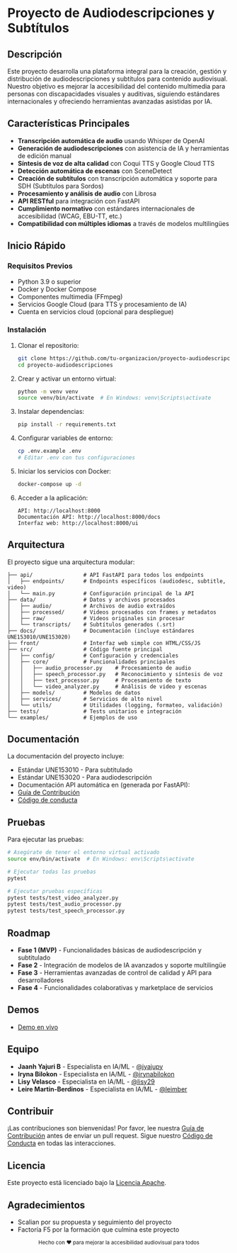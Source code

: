 # Proyecto de Audiodescripciones y Subtítulos


## Descripción

Este proyecto desarrolla una plataforma integral para la creación, gestión y distribución de audiodescripciones y subtítulos para contenido audiovisual. Nuestro objetivo es mejorar la accesibilidad del contenido multimedia para personas con discapacidades visuales y auditivas, siguiendo estándares internacionales y ofreciendo herramientas avanzadas asistidas por IA.

## Características Principales

- **Transcripción automática de audio** usando Whisper de OpenAI
- **Generación de audiodescripciones** con asistencia de IA y herramientas de edición manual
- **Síntesis de voz de alta calidad** con Coqui TTS y Google Cloud TTS
- **Detección automática de escenas** con SceneDetect
- **Creación de subtítulos** con transcripción automática y soporte para SDH (Subtítulos para Sordos)
- **Procesamiento y análisis de audio** con Librosa
- **API RESTful** para integración con FastAPI
- **Cumplimiento normativo** con estándares internacionales de accesibilidad (WCAG, EBU-TT, etc.)
- **Compatibilidad con múltiples idiomas** a través de modelos multilingües

##  Inicio Rápido

### Requisitos Previos

- Python 3.9 o superior
- Docker y Docker Compose
- Componentes multimedia (FFmpeg)
- Servicios Google Cloud (para TTS y procesamiento de IA)
- Cuenta en servicios cloud (opcional para despliegue)

### Instalación

1. Clonar el repositorio:
   ```bash
   git clone https://github.com/tu-organizacion/proyecto-audiodescripciones.git
   cd proyecto-audiodescripciones
   ```

2. Crear y activar un entorno virtual:
   ```bash
   python -m venv venv
   source venv/bin/activate  # En Windows: venv\Scripts\activate
   ```

3. Instalar dependencias:
   ```bash
   pip install -r requirements.txt
   ```

4. Configurar variables de entorno:
   ```bash
   cp .env.example .env
   # Editar .env con tus configuraciones
   ```

5. Iniciar los servicios con Docker:
   ```bash
   docker-compose up -d
   ```

6. Acceder a la aplicación:
   ```
   API: http://localhost:8000
   Documentación API: http://localhost:8000/docs
   Interfaz web: http://localhost:8000/ui
   ```

## Arquitectura

El proyecto sigue una arquitectura modular:

```
├── api/                # API FastAPI para todos los endpoints
│   ├── endpoints/      # Endpoints específicos (audiodesc, subtitle, video)
│   └── main.py         # Configuración principal de la API
├── data/               # Datos y archivos procesados
│   ├── audio/          # Archivos de audio extraídos
│   ├── processed/      # Videos procesados con frames y metadatos
│   ├── raw/            # Videos originales sin procesar
│   └── transcripts/    # Subtítulos generados (.srt)
├── docs/               # Documentación (incluye estándares UNE153010/UNE153020)
├── front/              # Interfaz web simple con HTML/CSS/JS
├── src/                # Código fuente principal
│   ├── config/         # Configuración y credenciales
│   ├── core/           # Funcionalidades principales
│   │   ├── audio_processor.py    # Procesamiento de audio
│   │   ├── speech_processor.py   # Reconocimiento y síntesis de voz
│   │   ├── text_processor.py     # Procesamiento de texto
│   │   └── video_analyzer.py     # Análisis de video y escenas
│   ├── models/         # Modelos de datos
│   ├── services/       # Servicios de alto nivel
│   └── utils/          # Utilidades (logging, formateo, validación)
├── tests/              # Tests unitarios e integración
└── examples/           # Ejemplos de uso
```

##  Documentación

La documentación del proyecto incluye:

- Estándar UNE153010 - Para subtitulado
- Estándar UNE153020 - Para audiodescripción
- Documentación API automática en (generada por FastAPI):
- [Guía de Contribución](./CONTRIBUTING.md)
- [Código de conducta](./CODE_OF_CONDUCT.md)

## Pruebas

Para ejecutar las pruebas:

```bash
# Asegúrate de tener el entorno virtual activado
source env/bin/activate  # En Windows: env\Scripts\activate

# Ejecutar todas las pruebas
pytest

# Ejecutar pruebas específicas
pytest tests/test_video_analyzer.py
pytest tests/test_audio_processor.py
pytest tests/test_speech_processor.py
```

##  Roadmap

- **Fase 1 (MVP)** - Funcionalidades básicas de audiodescripción y subtitulado
- **Fase 2** - Integración de modelos de IA avanzados y soporte multilingüe
- **Fase 3** - Herramientas avanzadas de control de calidad y API para desarrolladores
- **Fase 4** - Funcionalidades colaborativas y marketplace de servicios



## Demos 

- [Demo en vivo](https://drive.google.com/file/d/1NQJxre1EunOqDbzsNwLlu5S1XoMYb13i/view?usp=drive_link)
  


## Equipo

- **Jaanh Yajuri B** - Especialista en IA/ML - [@jyajupy](https://github.com/jyajupy)
- **Iryna Bilokon** - Especialista en IA/ML - [@irynabilokon](https://github.com/irynabilokon)
- **Lisy Velasco** - Especialista en IA/ML - [@lisy29](https://github.com/Lisy29)
- **Leire Martin-Berdinos** - Especialista en IA/ML - [@leimber](https://github.com/leimber)


## Contribuir

¡Las contribuciones son bienvenidas! Por favor, lee nuestra [Guía de Contribución](./CONTRIBUTING.md) antes de enviar un pull request. Sigue nuestro [Código de Conducta](./CODE_OF_CONDUCT.md) en todas las interacciones.

## Licencia

Este proyecto está licenciado bajo la [Licencia Apache](./LICENSE).

## Agradecimientos

- Scalian por su propuesta y seguimiento del proyecto
- Factoría F5 por la formación que culmina este proyecto




<p align="center">
  <sub>Hecho con ❤️ para mejorar la accesibilidad audiovisual para todos</sub>
</p>
